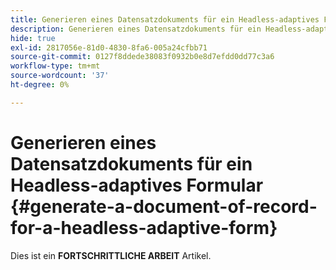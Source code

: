 ```yaml
---
title: Generieren eines Datensatzdokuments für ein Headless-adaptives Formular
description: Generieren eines Datensatzdokuments für ein Headless-adaptives Formular
hide: true
exl-id: 2817056e-81d0-4830-8fa6-005a24cfbb71
source-git-commit: 0127f8ddede38083f0932b0e8d7efdd0dd77c3a6
workflow-type: tm+mt
source-wordcount: '37'
ht-degree: 0%

---
```


# Generieren eines Datensatzdokuments für ein Headless-adaptives Formular {#generate-a-document-of-record-for-a-headless-adaptive-form}

<span class="preview"> Dies ist ein **FORTSCHRITTLICHE ARBEIT** Artikel.</span>
